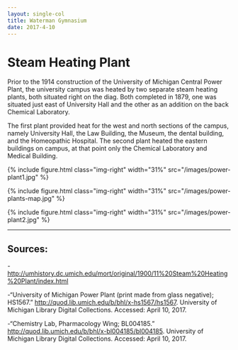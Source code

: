 ```yaml
---
layout: single-col
title: Waterman Gymnasium
date: 2017-4-10
---
```


# Steam Heating Plant

Prior to the 1914 construction of the University of Michigan Central Power Plant, the university campus was heated by two separate steam heating plants, both situated right on the diag. Both completed in 1879, one was situated just east of University Hall and the other as an addition on the back Chemical Laboratory.

The first plant provided heat for the west and north sections of the campus, namely University Hall, the Law Building, the Museum, the dental building, and the Homeopathic Hospital. The second plant heated the eastern buildings on campus, at that point only the Chemical Laboratory and Medical Building.


{% include figure.html class="img-right" width="31%" src="/images/power-plant1.jpg" %}

{% include figure.html class="img-right" width="31%" src="/images/power-plants-map.jpg" %}

{% include figure.html class="img-right" width="31%" src="/images/power-plant2.jpg" %}



-----
## Sources:

-http://umhistory.dc.umich.edu/mort/original/1900/11%20Steam%20Heating%20Plant/index.html

-“University of Michigan Power Plant (print made from glass negative); HS1567.” http://quod.lib.umich.edu/b/bhl/x-hs1567/hs1567. University of Michigan Library Digital Collections. Accessed: April 10, 2017.

-“Chemistry Lab, Pharmacology Wing; BL004185.” http://quod.lib.umich.edu/b/bhl/x-bl004185/bl004185. University of Michigan Library Digital Collections. Accessed: April 10, 2017.
